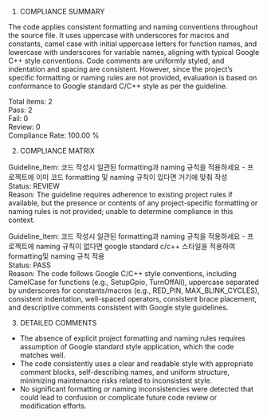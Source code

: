 1) COMPLIANCE SUMMARY

The code applies consistent formatting and naming conventions throughout the source file. It uses uppercase with underscores for macros and constants, camel case with initial uppercase letters for function names, and lowercase with underscores for variable names, aligning with typical Google C++ style conventions. Code comments are uniformly styled, and indentation and spacing are consistent. However, since the project’s specific formatting or naming rules are not provided, evaluation is based on conformance to Google standard C/C++ style as per the guideline.

Total items: 2  
Pass: 2  
Fail: 0  
Review: 0  
Compliance Rate: 100.00 %

2) COMPLIANCE MATRIX  

Guideline_Item: 코드 작성시 일관된 formatting과 naming 규칙을 적용하세요 - 프로젝트에 이미 코드 formatting 및 naming 규칙이 있다면 거기에 맞춰 작성  
Status: REVIEW  
Reason: The guideline requires adherence to existing project rules if available, but the presence or contents of any project-specific formatting or naming rules is not provided; unable to determine compliance in this context.

Guideline_Item: 코드 작성시 일관된 formatting과 naming 규칙을 적용하세요 - 프로젝트에 naming 규칙이 없다면 google standard c/c++ 스타일을 적용하여 formatting및 naming 규칙 적용  
Status: PASS  
Reason: The code follows Google C/C++ style conventions, including CamelCase for functions (e.g., SetupGpio, TurnOffAll), uppercase separated by underscores for constants/macros (e.g., RED_PIN, MAX_BLINK_CYCLES), consistent indentation, well-spaced operators, consistent brace placement, and descriptive comments consistent with Google style guidelines.

3) DETAILED COMMENTS  
- The absence of explicit project formatting and naming rules requires assumption of Google standard style application, which the code matches well.  
- The code consistently uses a clear and readable style with appropriate comment blocks, self-describing names, and uniform structure, minimizing maintenance risks related to inconsistent style.  
- No significant formatting or naming inconsistencies were detected that could lead to confusion or complicate future code review or modification efforts.